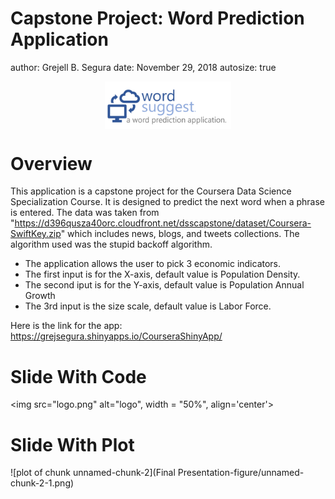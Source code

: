 Capstone Project: Word Prediction Application
========================================================
author: Grejell B. Segura
date: November 29, 2018
autosize: true

<img src="logo.png" title="plot of chunk unnamed-chunk-1" alt="plot of chunk unnamed-chunk-1" width="40%" style="display: block; margin: auto;" />


Overview
========================================================
This application is a capstone project for the Coursera Data Science Specialization Course. It is designed to predict the next word when a phrase is entered. The data was taken from "https://d396qusza40orc.cloudfront.net/dsscapstone/dataset/Coursera-SwiftKey.zip" which includes news, blogs, and tweets collections. The algorithm used was the stupid backoff algorithm.

- The application allows the user to pick 3 economic indicators.
- The first input is for the X-axis, default value is Population Density.
- The second iput is for the Y-axis, default value is Population Annual Growth
- The 3rd input is the size scale, default value is Labor Force.

Here is the link for the app:
https://grejsegura.shinyapps.io/CourseraShinyApp/

Slide With Code
========================================================
<img src="logo.png" alt="logo", width = "50%", align='center'>

Slide With Plot
========================================================

![plot of chunk unnamed-chunk-2](Final Presentation-figure/unnamed-chunk-2-1.png)
